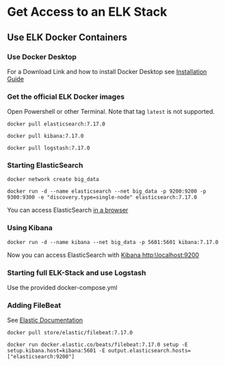 # Get Access to an ELK Stack

## Use ELK Docker Containers

### Use Docker Desktop

For a Download Link and how to install Docker Desktop see [Installation Guide](https://github.com/Digital-Media/fhooe-web-dock/blob/main/INSTALL.md#install-docker)

### Get the official ELK Docker images

Open Powershell or other Terminal.
Note that tag `latest` is not supported.

```shell
docker pull elasticsearch:7.17.0
```
```shell
docker pull kibana:7.17.0
```
```shell
docker pull logstash:7.17.0
```


### Starting ElasticSearch

```shell
docker network create big_data
```

```shell
docker run -d --name elasticsearch --net big_data -p 9200:9200 -p 9300:9300 -e "discovery.type=single-node" elasticsearch:7.17.0
```

You can access ElasticSearch [in a browser](http:\\localhost:9200)

### Using Kibana

```shell
docker run -d --name kibana --net big_data -p 5601:5601 kibana:7.17.0
```

Now you can access ElasticSearch with [Kibana http:\\localhost:9200](http:\\localhost:9200)

### Starting full ELK-Stack and use Logstash

Use the provided docker-compose.yml

### Adding FileBeat

See [Elastic Documentation](https://www.elastic.co/guide/en/beats/filebeat/current/running-on-docker.html)

```shell
docker pull store/elastic/filebeat:7.17.0
```
```shell
docker run docker.elastic.co/beats/filebeat:7.17.0 setup -E setup.kibana.host=kibana:5601 -E output.elasticsearch.hosts=["elasticsearch:9200"]
```